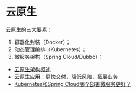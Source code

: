 # 云原生

云原生的三大要素：
1. 容器化封装（Docker）；
2. 动态管理编排（Kubernetes）；
3. 微服务架构（Spring Cloud/Dubbo）；

- [云原生架构概述](http://dockone.io/article/2991)
- [云原生应用：更快交付，降低风险，拓展业务](https://pivotal.io/cn/cloud-native)
- [Kubernetes和Spring Cloud哪个部署微服务更好？](https://www.kubernetes.org.cn/1057.html)
